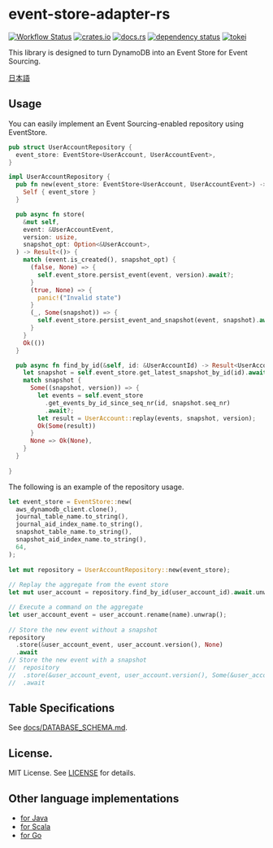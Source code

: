 # event-store-adapter-rs

[![Workflow Status](https://github.com/j5ik2o/event-store-adapter-rs/workflows/ci/badge.svg)](https://github.com/j5ik2o/event-store-adapter-rs/actions?query=workflow%3A%22ci%22)
[![crates.io](https://img.shields.io/crates/v/event-store-adapter-rs.svg)](https://crates.io/crates/event-store-adapter-rs)
[![docs.rs](https://docs.rs/event-store-adapter-rs/badge.svg)](https://docs.rs/event-store-adapter-rs)
[![dependency status](https://deps.rs/repo/github/j5ik2o/event-store-adapter-rs/status.svg)](https://deps.rs/repo/github/j5ik2o/event-store-adapter-rs)
[![tokei](https://tokei.rs/b1/github/j5ik2o/event-store-adapter-rs)](https://github.com/XAMPPRocky/tokei)

This library is designed to turn DynamoDB into an Event Store for Event Sourcing.

[日本語](./README.ja.md)

## Usage

You can easily implement an Event Sourcing-enabled repository using EventStore.

```rust
pub struct UserAccountRepository {
  event_store: EventStore<UserAccount, UserAccountEvent>,
}

impl UserAccountRepository {
  pub fn new(event_store: EventStore<UserAccount, UserAccountEvent>) -> Self {
    Self { event_store }
  }

  pub async fn store(
    &mut self,
    event: &UserAccountEvent,
    version: usize,
    snapshot_opt: Option<&UserAccount>,
  ) -> Result<()> {
    match (event.is_created(), snapshot_opt) {
      (false, None) => {
        self.event_store.persist_event(event, version).await?;
      }
      (true, None) => {
        panic!("Invalid state")
      }
      (_, Some(snapshot)) => {
        self.event_store.persist_event_and_snapshot(event, snapshot).await?;
      }
    }
    Ok(())
  }

  pub async fn find_by_id(&self, id: &UserAccountId) -> Result<UserAccount> {
    let snapshot = self.event_store.get_latest_snapshot_by_id(id).await?;
    match snapshot {
      Some((snapshot, version)) => {
        let events = self.event_store
          .get_events_by_id_since_seq_nr(id, snapshot.seq_nr)
          .await?;
        let result = UserAccount::replay(events, snapshot, version);
        Ok(Some(result))
      }
      None => Ok(None),
    }
  }
    
}
```

The following is an example of the repository usage.

```rust
let event_store = EventStore::new(
  aws_dynamodb_client.clone(),
  journal_table_name.to_string(),
  journal_aid_index_name.to_string(),
  snapshot_table_name.to_string(),
  snapshot_aid_index_name.to_string(),
  64,
);
 
let mut repository = UserAccountRepository::new(event_store);
 
// Replay the aggregate from the event store
let mut user_account = repository.find_by_id(user_account_id).await.unwrap();

// Execute a command on the aggregate
let user_account_event = user_account.rename(name).unwrap();
 
// Store the new event without a snapshot
repository
  .store(&user_account_event, user_account.version(), None)
  .await
// Store the new event with a snapshot
//  repository
//  .store(&user_account_event, user_account.version(), Some(&user_account))
//  .await
```

## Table Specifications

See [docs/DATABASE_SCHEMA.md](docs/DATABASE_SCHEMA.md).

## License.

MIT License. See [LICENSE](LICENSE) for details.

## Other language implementations

- [for Java](https://github.com/j5ik2o/event-store-adapter-java)
- [for Scala](https://github.com/j5ik2o/event-store-adapter-scala)
- [for Go](https://github.com/j5ik2o/event-store-adapter-go)

